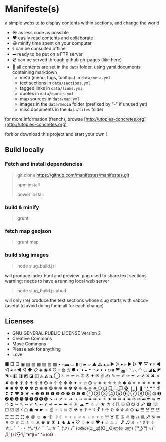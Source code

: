 # Manifeste(s)

a simple website to display contents within sections, and change the world

- ☀ as less code as possible
- ♥ easily read contents and collaborate
- 😃 minify time spent on your computer
- 🌀 can be consulted offline 
- ➡ ready to be put on a FTP server
- 💿 can be served through github gh-pages (like here)
- 💬 all contents are set in the `data` folder, using yaml documents containing markdown
    + meta (menu, tags, tooltips) in `data/meta.yml`
    + text sections in `data/sections.yml`
    + tagged links in `data/links.yml`
    + quotes in `data/quotes.yml`
    + map sources in `data/map.yml`
    + images in the `data/media` folder (prefixed by "-" if unused yet)
    + misc documents in the `data/files` folder

for more information (french), browse [http://utopies-concretes.org](http://utopies-concretes.org)

fork or download this project and start your own !

## Build locally

### Fetch and install dependencies
> git clone https://github.com/manifestes/manifestes.git
> 
> npm install
> 
> bower install

### build & minify
> grunt

### fetch map geojson
> grunt map

### build slug images
> node slug_build.js

will produce index.html and preview .png used to share text sections
warning: needs to have a running local web server

> node slug_build.js abcd

will only (re) produce the text sections whose slug starts with «abcd» (useful to avoid doing them all for each change)


## Licenses

- GNU GENERAL PUBLIC LICENSE Version 2
- Creative Commons
- Move Commons
- Please ask for anything
- Love

■ □ ▢ ▣ ▤ ▥ ▦ ▧ ▨ ▩ ▪ ▫ ▬ ▭ ▮ ▯ ▰ ▱ ▲ △ ▴ ▵ ▶ ▷ ▸ ▹ ► ▻ ▼ ▽ ▾ ▿ ◀ ◁ ◂ ◃ ◄ ◅ ◆ ◇ ◈ ◉ ◊ ○ ◌ ◍ ◎ ● ◐ ◑ ◒ ◓ ◔ ◕ ◖ ◗ ◘ ◙ ◚ ◛ ◜ ◝ ◞ ◟ ◠ ◡ ◢ ◣ ◤ ◥ ◦ ◧ ◨ ◩ ◪ ◫ ◬ ◭ ◮ ◯ ✁ ✂ ✃ ✄ ✆ ✇ ✈ ✉ ✌ ✍ ✎ ✏ ✐ ✑ ✒ ✓ ✔ ✕ ✖ ✗ ✘ ✙ ✚ ✛ ✜ ✝ ✞ ✟ ✠ ✡ ✢ ✣ ✤ ✥ ✦ ✧ ✩ ✪ ✫ ✬ ✭ ✮ ✯ ✰ ✱ ✲ ✳ ✴ ✵ ✶ ✷ ✸ ✹ ✺ ✻ ✼ ✽ ✾ ✿ ❀ ❁ ❂ ❃ ❄ ❅ ❆ ❇ ❈ ❉ ❊ ❋ ❍ ❏ ❐ ❑ ❒ ❖ ❘ ❙ ❚ ❛ ❜ ❝ ❞ ❡ ❢ ❣ ❤ ❥ ❦ ❧ ❶ ❷ ❸ ❹ ❺ ❻ ❼ ❽ ❾ ❿ ➀ ➁ ➂ ➃ ➄ ➅ ➆ ➇ ➈ ➉ ➊ ➋ ➌ ➍ ➎ ➏ ➐ ➑ ➒ ➓ ➘ ➙ ➚ ➛ ➜ ➝ ➞ ➟ ➠ ➡ ➢ ➣ ➤ ➥ ➦ ➧ ➨ ➩ ➪ ➫ ➬ ➭ ➮ ➯ ➲ ➳ ➴ ➵ ➶ ➷ ➸ ➹ ➺ ➻ ➼ ➽ ➾ ☀ ☁ ☂ ☃ ☄ ★ ☆ ☇ ☈ ☉ ☊ ☋ ☌ ☍ ☎ ☏ ☐ ☑ ☒ ☓ ☖ ☗ ☚ ☛ ☜ ☝ ☞ ☟ ☠ ☡ ☢ ☣ ☤ ☥ ☦ ☧ ☨ ☩ ☪ ☫ ☬ ☭ ☮ ☯ ☰ ☱ ☲ ☳ ☴ ☵ ☶ ☷ ☸ ☹ ☺ ☻ ☼ ☽ ☾ ☿ ♀ ♁ ♂ ♃ ♄ ♅ ♆ ♇ ♈ ♉ ♊ ♋ ♌ ♍ ♎ ♏ ♐ ♑ ♒ ♓ ♔ ♕ ♖ ♗ ♘ ♙ ♚ ♛ ♜ ♝ ♞ ♟ ♠ ♡ ♢ ♣ ♤ ♥ ♦ ♧ ♨ ♩ ♪ ♫ ♬ ♭ ♮ ♯ ♰ ♱
☆*:｡゜ﾟ･*ヽ
(^ᴗ^)ﾉ*･゜ﾟ｡:*☆ ¯\_(ツ)_/¯
(ಠ益ಠ)(ಥ‿ಥ)(ʘ‿ʘ)ლ(ಠ_ಠლ)
( ͡° ͜ʖ ͡°)ヽ(ﾟДﾟ)ﾉʕ•̫͡•ʔᶘ ᵒᴥᵒᶅ(=^ ^=)oO


